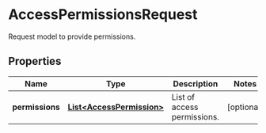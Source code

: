 

# AccessPermissionsRequest

Request model to provide permissions.

## Properties

Name | Type | Description | Notes
------------ | ------------- | ------------- | -------------
**permissions** | [**List&lt;AccessPermission&gt;**](AccessPermission.md) | List of access permissions. |  [optional]



